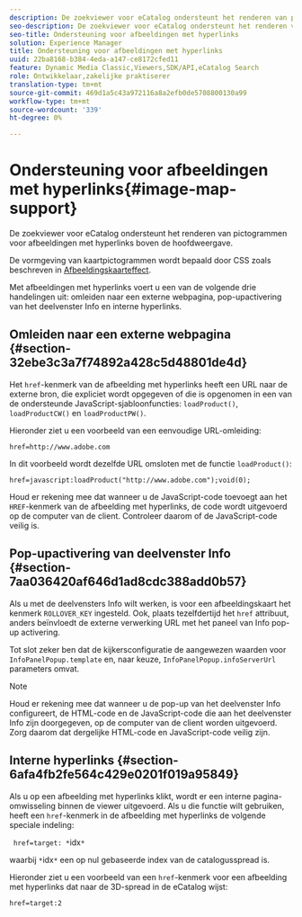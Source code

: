 ```yaml
---
description: De zoekviewer voor eCatalog ondersteunt het renderen van pictogrammen voor afbeeldingen met hyperlinks boven de hoofdweergave.
seo-description: De zoekviewer voor eCatalog ondersteunt het renderen van pictogrammen voor afbeeldingen met hyperlinks boven de hoofdweergave.
seo-title: Ondersteuning voor afbeeldingen met hyperlinks
solution: Experience Manager
title: Ondersteuning voor afbeeldingen met hyperlinks
uuid: 22ba8168-b384-4eda-a147-ce8172cfed11
feature: Dynamic Media Classic,Viewers,SDK/API,eCatalog Search
role: Ontwikkelaar,zakelijke praktiserer
translation-type: tm+mt
source-git-commit: 469d1a5c43a972116a8a2efb0de5708800130a99
workflow-type: tm+mt
source-wordcount: '339'
ht-degree: 0%

---
```



# Ondersteuning voor afbeeldingen met hyperlinks{#image-map-support}

De zoekviewer voor eCatalog ondersteunt het renderen van pictogrammen voor afbeeldingen met hyperlinks boven de hoofdweergave.

De vormgeving van kaartpictogrammen wordt bepaald door CSS zoals beschreven in [Afbeeldingskaarteffect](../../c-html5-s7-aem-asset-viewers/c-html5-20-ecatalog-viewer-about/c-html5-20-ecatalog-viewer-customizingviewer/r-html5-ecatalog-viewer-20-customize-imagemapeffect.md#reference-261df27d1ed145c882b26b88e33a0289).

Met afbeeldingen met hyperlinks voert u een van de volgende drie handelingen uit: omleiden naar een externe webpagina, pop-upactivering van het deelvenster Info en interne hyperlinks.

## Omleiden naar een externe webpagina {#section-32ebe3c3a7f74892a428c5d48801de4d}

Het `href`-kenmerk van de afbeelding met hyperlinks heeft een URL naar de externe bron, die expliciet wordt opgegeven of die is opgenomen in een van de ondersteunde JavaScript-sjabloonfuncties: `loadProduct()`, `loadProductCW()` en `loadProductPW()`.

Hieronder ziet u een voorbeeld van een eenvoudige URL-omleiding:

`href=http://www.adobe.com`

In dit voorbeeld wordt dezelfde URL omsloten met de functie `loadProduct()`:

`href=javascript:loadProduct("http://www.adobe.com");void(0);`

Houd er rekening mee dat wanneer u de JavaScript-code toevoegt aan het `HREF`-kenmerk van de afbeelding met hyperlinks, de code wordt uitgevoerd op de computer van de client. Controleer daarom of de JavaScript-code veilig is.

## Pop-upactivering van deelvenster Info {#section-7aa036420af646d1ad8cdc388add0b57}

Als u met de deelvensters Info wilt werken, is voor een afbeeldingskaart het kenmerk `ROLLOVER_KEY` ingesteld. Ook, plaats tezelfdertijd het `href` attribuut, anders beïnvloedt de externe verwerking URL met het paneel van Info pop-up activering.

Tot slot zeker ben dat de kijkersconfiguratie de aangewezen waarden voor `InfoPanelPopup.template` en, naar keuze, `InfoPanelPopup.infoServerUrl` parameters omvat.

>[!NOTE]
>
>Houd er rekening mee dat wanneer u de pop-up van het deelvenster Info configureert, de HTML-code en de JavaScript-code die aan het deelvenster Info zijn doorgegeven, op de computer van de client worden uitgevoerd. Zorg daarom dat dergelijke HTML-code en JavaScript-code veilig zijn.

## Interne hyperlinks {#section-6afa4fb2fe564c429e0201f019a95849}

Als u op een afbeelding met hyperlinks klikt, wordt er een interne pagina-omwisseling binnen de viewer uitgevoerd. Als u die functie wilt gebruiken, heeft een `href`-kenmerk in de afbeelding met hyperlinks de volgende speciale indeling:

` href=target: *`idx`*`

waarbij `*`idx`*` een op nul gebaseerde index van de catalogusspread is.

Hieronder ziet u een voorbeeld van een `href`-kenmerk voor een afbeelding met hyperlinks dat naar de 3D-spread in de eCatalog wijst:

`href=target:2`
